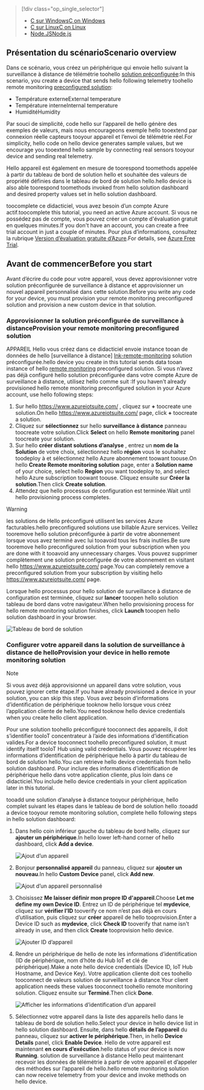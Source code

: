 > [!div class="op_single_selector"]
> * [<span data-ttu-id="50d1d-101">C sur Windows</span><span class="sxs-lookup"><span data-stu-id="50d1d-101">C on Windows</span></span>](../articles/iot-suite/iot-suite-connecting-devices.md)
> * [<span data-ttu-id="50d1d-102">C sur Linux</span><span class="sxs-lookup"><span data-stu-id="50d1d-102">C on Linux</span></span>](../articles/iot-suite/iot-suite-connecting-devices-linux.md)
> * [<span data-ttu-id="50d1d-103">Node.JS</span><span class="sxs-lookup"><span data-stu-id="50d1d-103">Node.js</span></span>](../articles/iot-suite/iot-suite-connecting-devices-node.md)
> 
> 

## <a name="scenario-overview"></a><span data-ttu-id="50d1d-104">Présentation du scénario</span><span class="sxs-lookup"><span data-stu-id="50d1d-104">Scenario overview</span></span>
<span data-ttu-id="50d1d-105">Dans ce scénario, vous créez un périphérique qui envoie hello suivant la surveillance à distance de télémétrie toohello [solution préconfigurée][lnk-what-are-preconfig-solutions]:</span><span class="sxs-lookup"><span data-stu-id="50d1d-105">In this scenario, you create a device that sends hello following telemetry toohello remote monitoring [preconfigured solution][lnk-what-are-preconfig-solutions]:</span></span>

* <span data-ttu-id="50d1d-106">Température externe</span><span class="sxs-lookup"><span data-stu-id="50d1d-106">External temperature</span></span>
* <span data-ttu-id="50d1d-107">Température interne</span><span class="sxs-lookup"><span data-stu-id="50d1d-107">Internal temperature</span></span>
* <span data-ttu-id="50d1d-108">Humidité</span><span class="sxs-lookup"><span data-stu-id="50d1d-108">Humidity</span></span>

<span data-ttu-id="50d1d-109">Par souci de simplicité, code hello sur l’appareil de hello génère des exemples de valeurs, mais nous encourageons exemple hello tooextend par connexion réelle capteurs tooyour appareil et l’envoi de télémétrie réel.</span><span class="sxs-lookup"><span data-stu-id="50d1d-109">For simplicity, hello code on hello device generates sample values, but we encourage you tooextend hello sample by connecting real sensors tooyour device and sending real telemetry.</span></span>

<span data-ttu-id="50d1d-110">Hello appareil est également en mesure de toorespond toomethods appelée à partir du tableau de bord de solution hello et souhaitée des valeurs de propriété définies dans le tableau de bord de solution hello.</span><span class="sxs-lookup"><span data-stu-id="50d1d-110">hello device is also able toorespond toomethods invoked from hello solution dashboard and desired property values set in hello solution dashboard.</span></span>

<span data-ttu-id="50d1d-111">toocomplete ce didacticiel, vous avez besoin d’un compte Azure actif.</span><span class="sxs-lookup"><span data-stu-id="50d1d-111">toocomplete this tutorial, you need an active Azure account.</span></span> <span data-ttu-id="50d1d-112">Si vous ne possédez pas de compte, vous pouvez créer un compte d'évaluation gratuit en quelques minutes.</span><span class="sxs-lookup"><span data-stu-id="50d1d-112">If you don't have an account, you can create a free trial account in just a couple of minutes.</span></span> <span data-ttu-id="50d1d-113">Pour plus d’informations, consultez la rubrique [Version d’évaluation gratuite d’Azure][lnk-free-trial].</span><span class="sxs-lookup"><span data-stu-id="50d1d-113">For details, see [Azure Free Trial][lnk-free-trial].</span></span>

## <a name="before-you-start"></a><span data-ttu-id="50d1d-114">Avant de commencer</span><span class="sxs-lookup"><span data-stu-id="50d1d-114">Before you start</span></span>
<span data-ttu-id="50d1d-115">Avant d’écrire du code pour votre appareil, vous devez approvisionner votre solution préconfigurée de surveillance à distance et approvisionner un nouvel appareil personnalisé dans cette solution.</span><span class="sxs-lookup"><span data-stu-id="50d1d-115">Before you write any code for your device, you must provision your remote monitoring preconfigured solution and provision a new custom device in that solution.</span></span>

### <a name="provision-your-remote-monitoring-preconfigured-solution"></a><span data-ttu-id="50d1d-116">Approvisionner la solution préconfigurée de surveillance à distance</span><span class="sxs-lookup"><span data-stu-id="50d1d-116">Provision your remote monitoring preconfigured solution</span></span>
<span data-ttu-id="50d1d-117">APPAREIL Hello vous créez dans ce didacticiel envoie instance tooan de données de hello [surveillance à distance] [ lnk-remote-monitoring] solution préconfigurée.</span><span class="sxs-lookup"><span data-stu-id="50d1d-117">hello device you create in this tutorial sends data tooan instance of hello [remote monitoring][lnk-remote-monitoring] preconfigured solution.</span></span> <span data-ttu-id="50d1d-118">Si vous n’avez pas déjà configuré hello solution préconfigurée dans votre compte Azure de surveillance à distance, utilisez hello comme suit :</span><span class="sxs-lookup"><span data-stu-id="50d1d-118">If you haven't already provisioned hello remote monitoring preconfigured solution in your Azure account, use hello following steps:</span></span>

1. <span data-ttu-id="50d1d-119">Sur hello <https://www.azureiotsuite.com/> , cliquez sur  **+**  toocreate une solution.</span><span class="sxs-lookup"><span data-stu-id="50d1d-119">On hello <https://www.azureiotsuite.com/> page, click **+** toocreate a solution.</span></span>
2. <span data-ttu-id="50d1d-120">Cliquez sur **sélectionnez** sur hello **surveillance à distance** panneau toocreate votre solution.</span><span class="sxs-lookup"><span data-stu-id="50d1d-120">Click **Select** on hello **Remote monitoring** panel toocreate your solution.</span></span>
3. <span data-ttu-id="50d1d-121">Sur hello **créer distant solutions d’analyse** , entrez un **nom de la Solution** de votre choix, sélectionnez hello **région** vous le souhaitez toodeploy à et sélectionnez hello Azure abonnement toowant toouse.</span><span class="sxs-lookup"><span data-stu-id="50d1d-121">On hello **Create Remote monitoring solution** page, enter a **Solution name** of your choice, select hello **Region** you want toodeploy to, and select hello Azure subscription toowant toouse.</span></span> <span data-ttu-id="50d1d-122">Cliquez ensuite sur **Créer la solution**.</span><span class="sxs-lookup"><span data-stu-id="50d1d-122">Then click **Create solution**.</span></span>
4. <span data-ttu-id="50d1d-123">Attendez que hello processus de configuration est terminée.</span><span class="sxs-lookup"><span data-stu-id="50d1d-123">Wait until hello provisioning process completes.</span></span>

> [!WARNING]
> <span data-ttu-id="50d1d-124">les solutions de Hello préconfiguré utilisent les services Azure facturables.</span><span class="sxs-lookup"><span data-stu-id="50d1d-124">hello preconfigured solutions use billable Azure services.</span></span> <span data-ttu-id="50d1d-125">Veillez tooremove hello solution préconfigurée à partir de votre abonnement lorsque vous avez terminé avec lui tooavoid tous les frais inutiles.</span><span class="sxs-lookup"><span data-stu-id="50d1d-125">Be sure tooremove hello preconfigured solution from your subscription when you are done with it tooavoid any unnecessary charges.</span></span> <span data-ttu-id="50d1d-126">Vous pouvez supprimer complètement une solution préconfigurée de votre abonnement en visitant hello <https://www.azureiotsuite.com/> page.</span><span class="sxs-lookup"><span data-stu-id="50d1d-126">You can completely remove a preconfigured solution from your subscription by visiting hello <https://www.azureiotsuite.com/> page.</span></span>
> 
> 

<span data-ttu-id="50d1d-127">Lorsque hello processus pour hello solution de surveillance à distance de configuration est terminée, cliquez sur **lancer** tooopen hello solution tableau de bord dans votre navigateur.</span><span class="sxs-lookup"><span data-stu-id="50d1d-127">When hello provisioning process for hello remote monitoring solution finishes, click **Launch** tooopen hello solution dashboard in your browser.</span></span>

![Tableau de bord de solution][img-dashboard]

### <a name="provision-your-device-in-hello-remote-monitoring-solution"></a><span data-ttu-id="50d1d-129">Configurer votre appareil dans la solution de surveillance à distance de hello</span><span class="sxs-lookup"><span data-stu-id="50d1d-129">Provision your device in hello remote monitoring solution</span></span>
> [!NOTE]
> <span data-ttu-id="50d1d-130">Si vous avez déjà approvisionné un appareil dans votre solution, vous pouvez ignorer cette étape.</span><span class="sxs-lookup"><span data-stu-id="50d1d-130">If you have already provisioned a device in your solution, you can skip this step.</span></span> <span data-ttu-id="50d1d-131">Vous avez besoin d’informations d’identification de périphérique tooknow hello lorsque vous créez l’application cliente de hello.</span><span class="sxs-lookup"><span data-stu-id="50d1d-131">You need tooknow hello device credentials when you create hello client application.</span></span>
> 
> 

<span data-ttu-id="50d1d-132">Pour une solution toohello préconfiguré tooconnect des appareils, il doit s’identifier tooIoT concentrateur à l’aide des informations d’identification valides.</span><span class="sxs-lookup"><span data-stu-id="50d1d-132">For a device tooconnect toohello preconfigured solution, it must identify itself tooIoT Hub using valid credentials.</span></span> <span data-ttu-id="50d1d-133">Vous pouvez récupérer les informations d’identification de périphérique hello à partir du tableau de bord de solution hello.</span><span class="sxs-lookup"><span data-stu-id="50d1d-133">You can retrieve hello device credentials from hello solution dashboard.</span></span> <span data-ttu-id="50d1d-134">Pour inclure des informations d’identification de périphérique hello dans votre application cliente, plus loin dans ce didacticiel.</span><span class="sxs-lookup"><span data-stu-id="50d1d-134">You include hello device credentials in your client application later in this tutorial.</span></span>

<span data-ttu-id="50d1d-135">tooadd une solution d’analyse à distance tooyour périphérique, hello complet suivant les étapes dans le tableau de bord de solution hello :</span><span class="sxs-lookup"><span data-stu-id="50d1d-135">tooadd a device tooyour remote monitoring solution, complete hello following steps in hello solution dashboard:</span></span>

1. <span data-ttu-id="50d1d-136">Dans hello coin inférieur gauche du tableau de bord hello, cliquez sur **ajouter un périphérique**.</span><span class="sxs-lookup"><span data-stu-id="50d1d-136">In hello lower left-hand corner of hello dashboard, click **Add a device**.</span></span>
   
   ![Ajout d’un appareil][1]
2. <span data-ttu-id="50d1d-138">Bonjour **personnalisé appareil** du panneau, cliquez sur **ajouter un nouveau**.</span><span class="sxs-lookup"><span data-stu-id="50d1d-138">In hello **Custom Device** panel, click **Add new**.</span></span>
   
   ![Ajout d’un appareil personnalisé][2]
3. <span data-ttu-id="50d1d-140">Choisissez **Me laisser définir mon propre ID d'appareil**.</span><span class="sxs-lookup"><span data-stu-id="50d1d-140">Choose **Let me define my own Device ID**.</span></span> <span data-ttu-id="50d1d-141">Entrez un ID de périphérique tel **mydevice**, cliquez sur **vérifier l’ID** tooverify ce nom n’est pas déjà en cours d’utilisation, puis cliquez sur **créer** appareil de hello tooprovision.</span><span class="sxs-lookup"><span data-stu-id="50d1d-141">Enter a Device ID such as **mydevice**, click **Check ID** tooverify that name isn't already in use, and then click **Create** tooprovision hello device.</span></span>
   
   ![Ajouter ID d’appareil][3]
4. <span data-ttu-id="50d1d-143">Rendre un périphérique de hello de note les informations d’identification (ID de périphérique, nom d’hôte du Hub IoT et clé de périphérique).</span><span class="sxs-lookup"><span data-stu-id="50d1d-143">Make a note hello device credentials (Device ID, IoT Hub Hostname, and Device Key).</span></span> <span data-ttu-id="50d1d-144">Votre application cliente doit ces toohello tooconnect de valeurs solution de surveillance à distance.</span><span class="sxs-lookup"><span data-stu-id="50d1d-144">Your client application needs these values tooconnect toohello remote monitoring solution.</span></span> <span data-ttu-id="50d1d-145">Cliquez ensuite sur **Terminé**.</span><span class="sxs-lookup"><span data-stu-id="50d1d-145">Then click **Done**.</span></span>
   
    ![Afficher les informations d’identification d’un appareil][4]
5. <span data-ttu-id="50d1d-147">Sélectionnez votre appareil dans la liste des appareils hello dans le tableau de bord de solution hello.</span><span class="sxs-lookup"><span data-stu-id="50d1d-147">Select your device in hello device list in hello solution dashboard.</span></span> <span data-ttu-id="50d1d-148">Ensuite, dans hello **détails de l’appareil** du panneau, cliquez sur **activer le périphérique**.</span><span class="sxs-lookup"><span data-stu-id="50d1d-148">Then, in hello **Device Details** panel, click **Enable Device**.</span></span> <span data-ttu-id="50d1d-149">Hello de votre appareil est maintenant **en cours d’exécution**.</span><span class="sxs-lookup"><span data-stu-id="50d1d-149">hello status of your device is now **Running**.</span></span> <span data-ttu-id="50d1d-150">solution de surveillance à distance Hello peut maintenant recevoir les données de télémétrie à partir de votre appareil et d’appeler des méthodes sur l’appareil de hello.</span><span class="sxs-lookup"><span data-stu-id="50d1d-150">hello remote monitoring solution can now receive telemetry from your device and invoke methods on hello device.</span></span>

[img-dashboard]: ./media/iot-suite-selector-connecting/dashboard.png
[1]: ./media/iot-suite-selector-connecting/suite0.png
[2]: ./media/iot-suite-selector-connecting/suite1.png
[3]: ./media/iot-suite-selector-connecting/suite2.png
[4]: ./media/iot-suite-selector-connecting/suite3.png

[lnk-what-are-preconfig-solutions]: ../articles/iot-suite/iot-suite-what-are-preconfigured-solutions.md
[lnk-remote-monitoring]: ../articles/iot-suite/iot-suite-remote-monitoring-sample-walkthrough.md
[lnk-free-trial]: http://azure.microsoft.com/pricing/free-trial/